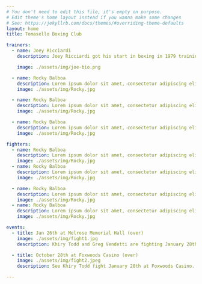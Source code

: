 ```yaml
---
# You don't need to edit this file, it's empty on purpose.
# Edit theme's home layout instead if you wanna make some changes
# See: https://jekyllrb.com/docs/themes/#overriding-theme-defaults
layout: home
title: Tomasello Boxing Club

trainers:
  - name: Joey Ricciardi
    description: Joey Ricciardi got his start in boxing in 1979 training at The New Garden Gym in Boston’s north station on Causeway street across the street from the old Boston Garden. Joey was trained by Gabe Lamarca -Mira Al Clemente - Bill Ebel. When The New Garden Gym closed Joey went to train at First Somerville Boxing club on Joy Street in Somerville. In 1982 Joey won the title Diamond Belt Champion and kept fighting in the Boston area  & lynns Harbor House on monday nights. Joey has been training his own fighters many years and has trained both amateur and professional champions. He focuses on old school training & fundamentals to build the style around the fighter and not build the fighter around the style!

    image: ./assets/img/joe-bio.png

  - name: Rocky Balboa
    description: Lorem ipsum dolor sit amet, consectetur adipiscing elit. Nulla viverra dui nec euismod venenatis. Quisque ut convallis magna. Donec leo diam, bibendum in auctor in, venenatis non dui. Mauris vitae ex in mi faucibus sodales vel in enim. Suspendisse efficitur massa dolor, in consectetur quam pretium nec. Etiam vulputate volutpat fermentum. Donec orci mi, blandit ut ipsum accumsan, accumsan consequat libero. Pellentesque vel eleifend ipsum.
    image: ./assets/img/Rocky.jpg

  - name: Rocky Balboa
    description: Lorem ipsum dolor sit amet, consectetur adipiscing elit. Nulla viverra dui nec euismod venenatis. Quisque ut convallis magna. Donec leo diam, bibendum in auctor in, venenatis non dui. Mauris vitae ex in mi faucibus sodales vel in enim. Suspendisse efficitur massa dolor, in consectetur quam pretium nec. Etiam vulputate volutpat fermentum. Donec orci mi, blandit ut ipsum accumsan, accumsan consequat libero. Pellentesque vel eleifend ipsum.
    image: ./assets/img/Rocky.jpg

  - name: Rocky Balboa
    description: Lorem ipsum dolor sit amet, consectetur adipiscing elit. Nulla viverra dui nec euismod venenatis. Quisque ut convallis magna. Donec leo diam, bibendum in auctor in, venenatis non dui. Mauris vitae ex in mi faucibus sodales vel in enim. Suspendisse efficitur massa dolor, in consectetur quam pretium nec. Etiam vulputate volutpat fermentum. Donec orci mi, blandit ut ipsum accumsan, accumsan consequat libero. Pellentesque vel eleifend ipsum.
    image: ./assets/img/Rocky.jpg

fighters:
  - name: Rocky Balboa
    description: Lorem ipsum dolor sit amet, consectetur adipiscing elit. Nulla viverra dui nec euismod venenatis. Quisque ut convallis magna. Donec leo diam, bibendum in auctor in, venenatis non dui. Mauris vitae ex in mi faucibus sodales vel in enim. Suspendisse efficitur massa dolor, in consectetur quam pretium nec. Etiam vulputate volutpat fermentum. Donec orci mi, blandit ut ipsum accumsan, accumsan consequat libero. Pellentesque vel eleifend ipsum.
    image: ./assets/img/Rocky.jpg
  - name: Rocky Balboa
    description: Lorem ipsum dolor sit amet, consectetur adipiscing elit. Nulla viverra dui nec euismod venenatis. Quisque ut convallis magna. Donec leo diam, bibendum in auctor in, venenatis non dui. Mauris vitae ex in mi faucibus sodales vel in enim. Suspendisse efficitur massa dolor, in consectetur quam pretium nec. Etiam vulputate volutpat fermentum. Donec orci mi, blandit ut ipsum accumsan, accumsan consequat libero. Pellentesque vel eleifend ipsum.
    image: ./assets/img/Rocky.jpg

  - name: Rocky Balboa
    description: Lorem ipsum dolor sit amet, consectetur adipiscing elit. Nulla viverra dui nec euismod venenatis. Quisque ut convallis magna. Donec leo diam, bibendum in auctor in, venenatis non dui. Mauris vitae ex in mi faucibus sodales vel in enim. Suspendisse efficitur massa dolor, in consectetur quam pretium nec. Etiam vulputate volutpat fermentum. Donec orci mi, blandit ut ipsum accumsan, accumsan consequat libero. Pellentesque vel eleifend ipsum.
    image: ./assets/img/Rocky.jpg
  - name: Rocky Balboa
    description: Lorem ipsum dolor sit amet, consectetur adipiscing elit. Nulla viverra dui nec euismod venenatis. Quisque ut convallis magna. Donec leo diam, bibendum in auctor in, venenatis non dui. Mauris vitae ex in mi faucibus sodales vel in enim. Suspendisse efficitur massa dolor, in consectetur quam pretium nec. Etiam vulputate volutpat fermentum. Donec orci mi, blandit ut ipsum accumsan, accumsan consequat libero. Pellentesque vel eleifend ipsum.
    image: ./assets/img/Rocky.jpg

events:
  - title: Jan 26th at Melrose Memorial Hall (over)
    image: ./assets/img/fight1.jpg
    description: Khiry Todd and Greg Vendetti are fighting January 28th at Melrose Memorial Hall. Call or Email for tickets

  - title: October 28th at Foxwoods Casino (over)
    image: ./assets/img/fight2.jpeg
    description: See Khiry Todd fight January 28th at Foxwoods Casino. Call or email for tickets.

---
```

